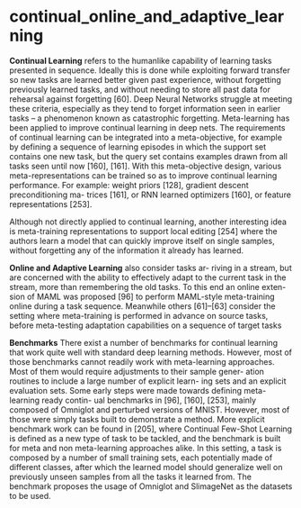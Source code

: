 # continual_online_and_adaptive_learning
**Continual Learning** refers to the humanlike capability of
learning tasks presented in sequence. Ideally this is done while exploiting forward transfer so new tasks are learned better given past experience, without forgetting previously learned tasks, and without needing to store all past data for rehearsal against forgetting [60]. Deep Neural Networks struggle at meeting these criteria, especially as they tend to forget information seen in earlier tasks – a phenomenon known as catastrophic forgetting. Meta-learning has been applied to improve continual learning in deep nets. The requirements of continual learning can be integrated into a meta-objective, for example by defining a sequence of learning episodes in which the support set contains one new task, but the query set contains examples drawn from all tasks seen until now [160], [161]. With this meta-objective design, various meta-representations can be trained so as to improve continual learning performance. For example: weight priors [128], gradient descent preconditioning ma- trices [161], or RNN learned optimizers [160], or feature representations [253].

Although not directly applied to continual learning,
another interesting idea is meta-training representations to support local editing [254] where the authors learn a model that can quickly improve itself on single samples, without forgetting any of the information it already has learned.

**Online and Adaptive Learning** also consider tasks ar- riving in a stream, but are concerned with the ability to effectively adapt to the current task in the stream, more than remembering the old tasks. To this end an online exten- sion of MAML was proposed [96] to perform MAML-style meta-training online during a task sequence. Meanwhile others [61]–[63] consider the setting where meta-training is performed in advance on source tasks, before meta-testing adaptation capabilities on a sequence of target tasks

**Benchmarks** There exist a number of benchmarks for continual learning that work quite well with standard deep learning methods. However, most of those benchmarks cannot readily work with meta-learning approaches. Most of them would require adjustments to their sample gener- ation routines to include a large number of explicit learn- ing sets and an explicit evaluation sets. Some early steps were made towards defining meta-learning ready contin- ual benchmarks in [96], [160], [253], mainly composed of Omniglot and perturbed versions of MNIST. However, most of those were simply tasks built to demonstrate a method. More explicit benchmark work can be found in [205], where Continual Few-Shot Learning is defined as a new type of task to be tackled, and the benchmark is built for meta and non meta-learning approaches alike. In this setting, a task is composed by a number of small training sets, each potentially made of different classes, after which the learned model should generalize well on previously unseen samples from all the tasks it learned from. The benchmark proposes the usage of Omniglot and SlimageNet as the datasets to be used.

<!-- REFERENCE -->
